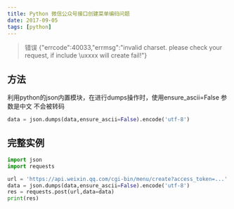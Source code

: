 ```yaml
---
title: Python 微信公众号接口创建菜单编码问题
date: 2017-09-05
tags: [python]
---
```


> 错误 {"errcode":40033,"errmsg":"invalid charset. please check your request, if include \\uxxxx will create fail!"}

<!-- more -->
## 方法
利用python的json内置模块，在进行dumps操作时，使用ensure_ascii=False 参数是中文
不会被转码
```python
data = json.dumps(data,ensure_ascii=False).encode('utf-8')
```

## 完整实例
```python
import json
import requests

url = 'https://api.weixin.qq.com/cgi-bin/menu/create?access_token=...'
data = json.dumps(data,ensure_ascii=False).encode('utf-8')
res = requests.post(url,data=data)
print(res)
```
